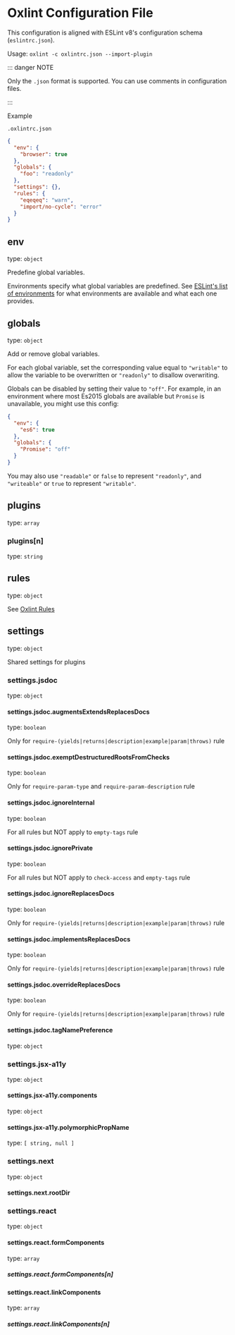 # Oxlint Configuration File

This configuration is aligned with ESLint v8's configuration schema (`eslintrc.json`).

Usage: `oxlint -c oxlintrc.json --import-plugin`

::: danger NOTE

Only the `.json` format is supported. You can use comments in configuration files.

:::

Example

`.oxlintrc.json`

```json
{
  "env": {
    "browser": true
  },
  "globals": {
    "foo": "readonly"
  },
  "settings": {},
  "rules": {
    "eqeqeq": "warn",
    "import/no-cycle": "error"
  }
}
```

## env

type: `object`

Predefine global variables.

Environments specify what global variables are predefined. See [ESLint's list of environments](https://eslint.org/docs/v8.x/use/configure/language-options#specifying-environments) for what environments are available and what each one provides.

## globals

type: `object`

Add or remove global variables.

For each global variable, set the corresponding value equal to `"writable"` to allow the variable to be overwritten or `"readonly"` to disallow overwriting.

Globals can be disabled by setting their value to `"off"`. For example, in an environment where most Es2015 globals are available but `Promise` is unavailable, you might use this config:

```json
{
  "env": {
    "es6": true
  },
  "globals": {
    "Promise": "off"
  }
}
```

You may also use `"readable"` or `false` to represent `"readonly"`, and `"writeable"` or `true` to represent `"writable"`.

## plugins

type: `array`

### plugins[n]

type: `string`

## rules

type: `object`

See [Oxlint Rules](https://oxc.rs/docs/guide/usage/linter/rules.html)

## settings

type: `object`

Shared settings for plugins

### settings.jsdoc

type: `object`

#### settings.jsdoc.augmentsExtendsReplacesDocs

type: `boolean`

Only for `require-(yields|returns|description|example|param|throws)` rule

#### settings.jsdoc.exemptDestructuredRootsFromChecks

type: `boolean`

Only for `require-param-type` and `require-param-description` rule

#### settings.jsdoc.ignoreInternal

type: `boolean`

For all rules but NOT apply to `empty-tags` rule

#### settings.jsdoc.ignorePrivate

type: `boolean`

For all rules but NOT apply to `check-access` and `empty-tags` rule

#### settings.jsdoc.ignoreReplacesDocs

type: `boolean`

Only for `require-(yields|returns|description|example|param|throws)` rule

#### settings.jsdoc.implementsReplacesDocs

type: `boolean`

Only for `require-(yields|returns|description|example|param|throws)` rule

#### settings.jsdoc.overrideReplacesDocs

type: `boolean`

Only for `require-(yields|returns|description|example|param|throws)` rule

#### settings.jsdoc.tagNamePreference

type: `object`

### settings.jsx-a11y

type: `object`

#### settings.jsx-a11y.components

type: `object`

#### settings.jsx-a11y.polymorphicPropName

type: `[
  string,
  null
]`

### settings.next

type: `object`

#### settings.next.rootDir

### settings.react

type: `object`

#### settings.react.formComponents

type: `array`

##### settings.react.formComponents[n]

#### settings.react.linkComponents

type: `array`

##### settings.react.linkComponents[n]
